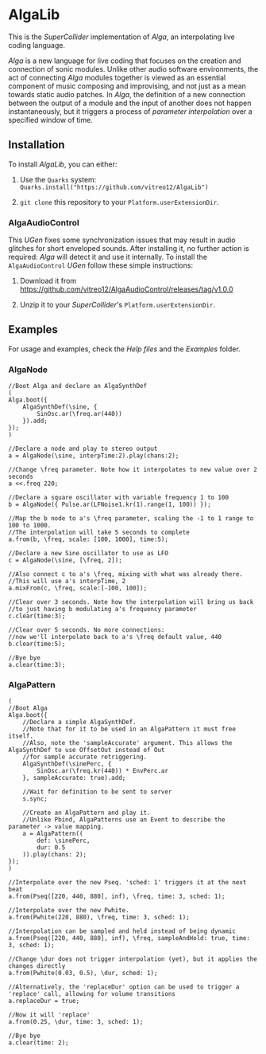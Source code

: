 AlgaLib 
=======

This is the *SuperCollider* implementation of *Alga*, an interpolating live coding language.

*Alga* is a new language for live coding that focuses on the creation and connection of sonic
modules. Unlike other audio software environments, the act of connecting *Alga* modules together is
viewed as an essential component of music composing and improvising, and not just as a mean towards
static audio patches. In *Alga*, the definition of a new connection between the output of a module
and the input of another does not happen instantaneously, but it triggers a process of *parameter
interpolation* over a specified window of time.

## Installation

To install *AlgaLib*, you can either:

1. Use the `Quarks` system: `Quarks.install("https://github.com/vitreo12/AlgaLib")`

2. `git clone` this repository to your `Platform.userExtensionDir`.

### AlgaAudioControl

This *UGen* fixes some synchronization issues that may result in audio glitches for short enveloped
sounds. After installing it, no further action is required: *Alga* will detect it and use it
internally. To install the `AlgaAudioControl` *UGen* follow these simple instructions:

1. Download it from https://github.com/vitreo12/AlgaAudioControl/releases/tag/v1.0.0

2. Unzip it to your *SuperCollider*'s `Platform.userExtensionDir`. 

## Examples

For usage and examples, check the *Help files* and the *Examples* folder. 

### AlgaNode

```SuperCollider
//Boot Alga and declare an AlgaSynthDef
(
Alga.boot({
    AlgaSynthDef(\sine, {
        SinOsc.ar(\freq.ar(440))
    }).add;
});
)

//Declare a node and play to stereo output
a = AlgaNode(\sine, interpTime:2).play(chans:2);

//Change \freq parameter. Note how it interpolates to new value over 2 seconds
a <<.freq 220;

//Declare a square oscillator with variable frequency 1 to 100
b = AlgaNode({ Pulse.ar(LFNoise1.kr(1).range(1, 100)) });

//Map the b node to a's \freq parameter, scaling the -1 to 1 range to 100 to 1000.
//The interpolation will take 5 seconds to complete
a.from(b, \freq, scale: [100, 1000], time:5);

//Declare a new Sine oscillator to use as LFO
c = AlgaNode(\sine, [\freq, 2]);

//Also connect c to a's \freq, mixing with what was already there.
//This will use a's interpTime, 2
a.mixFrom(c, \freq, scale:[-100, 100]);

//Clear over 3 seconds. Note how the interpolation will bring us back
//to just having b modulating a's frequency parameter
c.clear(time:3);

//Clear over 5 seconds. No more connections:
//now we'll interpolate back to a's \freq default value, 440
b.clear(time:5);

//Bye bye
a.clear(time:3);
```

### AlgaPattern

```SuperCollider
(
//Boot Alga
Alga.boot({
    //Declare a simple AlgaSynthDef.
    //Note that for it to be used in an AlgaPattern it must free itself.
    //Also, note the 'sampleAccurate' argument. This allows the AlgaSynthDef to use OffsetOut instead of Out
    //for sample accurate retriggering.
    AlgaSynthDef(\sinePerc, {
        SinOsc.ar(\freq.kr(440)) * EnvPerc.ar
    }, sampleAccurate: true).add;

    //Wait for definition to be sent to server
    s.sync;

    //Create an AlgaPattern and play it.
    //Unlike Pbind, AlgaPatterns use an Event to describe the parameter -> value mapping.
    a = AlgaPattern((
        def: \sinePerc,
        dur: 0.5
    )).play(chans: 2);
});
)

//Interpolate over the new Pseq. 'sched: 1' triggers it at the next beat
a.from(Pseq([220, 440, 880], inf), \freq, time: 3, sched: 1);

//Interpolate over the new Pwhite.
a.from(Pwhite(220, 880), \freq, time: 3, sched: 1);

//Interpolation can be sampled and held instead of being dynamic
a.from(Pseq([220, 440, 880], inf), \freq, sampleAndHold: true, time: 3, sched: 1);

//Change \dur does not trigger interpolation (yet), but it applies the changes directly
a.from(Pwhite(0.03, 0.5), \dur, sched: 1);

//Alternatively, the 'replaceDur' option can be used to trigger a 'replace' call, allowing for volume transitions
a.replaceDur = true;

//Now it will 'replace'
a.from(0.25, \dur, time: 3, sched: 1);

//Bye bye
a.clear(time: 2);
```
